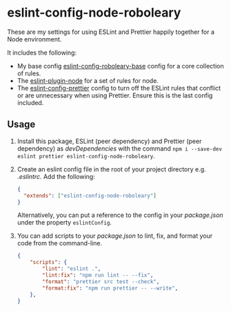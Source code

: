 # eslint-config-node-roboleary

These are my settings for using ESLint and Prettier happily together for a Node environment.

It includes the following:
- My base config [eslint-config-roboleary-base](https://www.npmjs.com/package/eslint-config-roboleary-base) config for a core collection of rules.
- The [eslint-plugin-node](https://www.npmjs.com/package/eslint-plugin-node) for a set of rules for node.
- The [eslint-config-prettier](https://github.com/prettier/eslint-config-prettier) config to turn off the ESLint rules that conflict or are unnecessary when using Prettier. Ensure this is the last config included.

## Usage

1. Install this package, ESLint (peer dependency) and Prettier (peer dependency) as *devDependencies* with the command `npm i --save-dev eslint prettier eslint-config-node-roboleary`.
1. Create an eslint config file in the root of your project directory e.g. _.eslintrc_. Add the following:

   ```json
   {
     "extends": ["eslint-config-node-roboleary"]
   }
   ```

   Alternatively, you can put a reference to the config in your _package.json_ under the property `eslintConfig`.

1. You can add scripts to your _package.json_ to lint, fix, and format your code from the command-line.

	```json
	{
		"scripts": {
			"lint": "eslint .",
			"lint:fix": "npm run lint -- --fix",
			"format": "prettier src test --check",
			"format:fix": "npm run prettier -- --write",
		},
	}
	```
